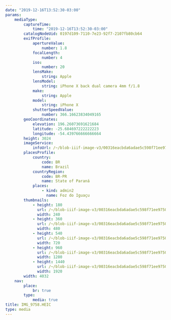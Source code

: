 ```yaml
---
date: "2019-12-16T13:52:30-03:00"
params:
    mediaType:
        captureTime:
            time: "2019-12-16T13:52:30-03:00"
        catalogNodeUid: 0197d109-7110-7e23-92f7-2107fb80cb64
        exifProfile:
            apertureValue:
                number: 1.8
            focalLength:
                number: 4
            iso:
                number: 20
            lensMake:
                string: Apple
            lensModel:
                string: iPhone X back dual camera 4mm f/1.8
            make:
                string: Apple
            model:
                string: iPhone X
            shutterSpeedValue:
                number: 366.16623834049165
        geoCoordinates:
            elevation: 196.26073691621684
            latitude: -25.684697222222223
            longitude: -54.439766666666664
        height: 3024
        imageService:
            infoUrl: /~/blob-iiif-image-v3/00316eacbda6adae5c598f71ee9750ad16afdfc42033b4d67feee35d21d58c69/info.json
        placesProfile:
            country:
                code: BR
                name: Brazil
            countryRegion:
                code: BR-PR
                name: State of Paraná
            places:
                - kind: admin2
                  name: Foz do Iguaçu
        thumbnails:
            - height: 180
              url: /~/blob-iiif-image-v3/00316eacbda6adae5c598f71ee9750ad16afdfc42033b4d67feee35d21d58c69/full/240%2C180/0/default.jpg
              width: 240
            - height: 360
              url: /~/blob-iiif-image-v3/00316eacbda6adae5c598f71ee9750ad16afdfc42033b4d67feee35d21d58c69/full/480%2C360/0/default.jpg
              width: 480
            - height: 540
              url: /~/blob-iiif-image-v3/00316eacbda6adae5c598f71ee9750ad16afdfc42033b4d67feee35d21d58c69/full/720%2C540/0/default.jpg
              width: 720
            - height: 960
              url: /~/blob-iiif-image-v3/00316eacbda6adae5c598f71ee9750ad16afdfc42033b4d67feee35d21d58c69/full/1280%2C960/0/default.jpg
              width: 1280
            - height: 1440
              url: /~/blob-iiif-image-v3/00316eacbda6adae5c598f71ee9750ad16afdfc42033b4d67feee35d21d58c69/full/1920%2C1440/0/default.jpg
              width: 1920
        width: 4032
    nav:
        place:
            br: true
        type:
            media: true
title: IMG_9758.HEIC
type: media
---
```

